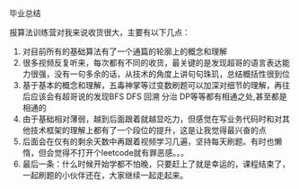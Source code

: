 毕业总结

报算法训练营对我来说收货很大，主要有以下几点：
1. 对目前所有的基础算法有了一个通篇的轮廓上的概念和理解
2. 很多视频反复听来，每次都有不同的收货，最关键的是发现超哥的语言表达能力很强，没有一句多余的话，从技术的角度上讲句句珠玑，总结概括性很到位
3. 基于基本的概念和理解，五毒神掌等过变数刷题可以加深对细节的理解，再往后应该会有超哥说的发现BFS DFS 回溯 分治 DP等等都有相通之处,甚至都是相通的
4. 由于基础相对薄弱，越到后面跟着就越显吃力，但感觉在写业务代码时和对其他技术框架的理解上都有了一个段位的提升，这是让我觉得最兴奋的点
5. 后面会在仅有的剩余天数中再跟着视频学习几遍，坚持每天刷题。有时也懒惰，但会觉得不打开个leetcode就有罪恶感。。。
6. 最后一条：什么时候开始学都不怕晚，只要赶上了就是幸运的，课程结束了，一起刷题的小伙伴还在，大家继续一起走起来。
